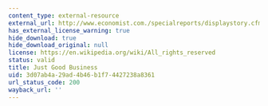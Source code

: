 ```yaml
---
content_type: external-resource
external_url: http://www.economist.com./specialreports/displaystory.cfm?story_id=10491077
has_external_license_warning: true
hide_download: true
hide_download_original: null
license: https://en.wikipedia.org/wiki/All_rights_reserved
status: valid
title: Just Good Business
uid: 3d07ab4a-29ad-4b46-b1f7-4427238a8361
url_status_code: 200
wayback_url: ''
---
```

